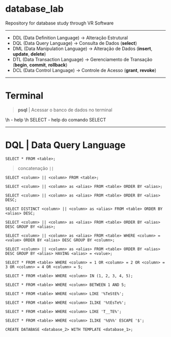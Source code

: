 # database_lab
Repository for database study through VR Software

---

- DDL (Data Definition Language)   -> Alteração Estrutural
- DQL (Data Query Language)        -> Consulta de Dados (**select**)
- DML (Data Manipulation Language) -> Alteração de Dados (**insert**, **update**, **delete**)
- DTL (Data Transaction Language)  -> Gerenciamento de Transação (**begin**, **commit**, **rollback**)
- DCL (Data Control Language)      -> Controle de Acesso (**grant**, **revoke**)

---

# Terminal

>**psql** | Acessar o banco de dados no terminal

\h - help
\h SELECT - help do comando SELECT

---

# DQL | Data Query Language

```SGBD
SELECT * FROM <table>;
```
>concatenação `||`
```SGBD
SELECT <column> || <column> FROM <table>;
``` 

```SGBD
SELECT <column> || <column> as <alias> FROM <table> ORDER BY <alias>;
```

```SGBD
SELECT <column> || <column> as <alias> FROM <table> ORDER BY <alias> DESC;
```

```SGBD
SELECT DISTINCT <column> || <column> as <alias> FROM <table> ORDER BY <alias> DESC;
```

```SGBD
SELECT <column> || <column> as <alias> FROM <table> ORDER BY <alias> DESC GROUP BY <alias>;
```

```SGBD
SELECT <column> || <column> as <alias> FROM <table> WHERE <column> = <value> ORDER BY <alias> DESC GROUP BY <column>;
```

```SGBD
SELECT <column> || <column> as <alias> FROM <table> ORDER BY <alias> DESC GROUP BY <alias> HAVING <alias> = <value>;
```

```SGBD
SELECT * FROM <table> WHERE <column> = 1 OR <column> = 2 OR <column> = 3 OR <column> = 4 OR <column> = 5;
```

```SGBD
SELECT * FROM <table> WHERE <column> IN (1, 2, 3, 4, 5);
```

```SGBD
SELECT * FROM <table> WHERE <column> BETWEEN 1 AND 5;
```

```SGBD
SELECT * FROM <table> WHERE <column> LIKE '%TeStE%';
```

```SGBD
SELECT * FROM <table> WHERE <column> ILIKE '%tEsTe%';
```

```SGBD
SELECT * FROM <table> WHERE <column> LIKE 'T__TE%';
```

```SGBD
SELECT * FROM <table> WHERE <column> ILIKE '%$%%' ESCAPE '$';
```

```SGBD
CREATE DATABASE <database_2> WITH TEMPLATE <database_1>;
```
